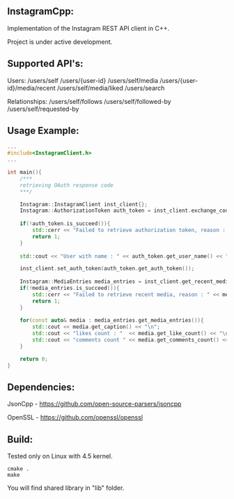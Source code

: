 InstagramCpp:
----------------
Implementation of the Instagram REST API client in C++.

Project is under active development.

Supported API's:
----------------

Users:
	/users/self
	/users/{user-id}
	/users/self/media
	/users/{user-id}/media/recent
	/users/self/media/liked
	/users/search

Relationships:
	/users/self/follows
	/users/self/followed-by
	/users/self/requested-by
	

Usage Example:
----------------
``` cpp
...
#include<InstagramClient.h>
...

int main(){
    /***
    retrieving OAuth response code
    ***/

    Instagram::InstagramClient inst_client{};
    Instagram::AuthorizationToken auth_token = inst_client.exchange_code(code, client_id, client_secret, redirect_uri);
   
    if(!auth_token.is_succeed()){
        std::cerr << "Failed to retrieve authorization token, reason : " << auth_token.get_error_message() << std::endl;
        return 1;
    }
    
    std::cout << "User with name : " << auth_token.get_user_name() << " authenticated" << std::endl;

    inst_client.set_auth_token(auth_token.get_auth_token());
    
    Instagram::MediaEntries media_entries = inst_client.get_recent_media();
    if(!media_entries.is_succeed()){
    	std::cerr << "Failed to retrieve recent media, reason : " << media_entries.get_error_message() << std::endl;
    	return 1;
    }
   
    for(const auto& media : media_entries.get_media_entries()){
        std::cout << media.get_caption() << "\n";
        std::cout << "likes count : "  << media.get_like_count() << "\n";
        std::cout << "comments count " << media.get_comments_count() << "\n"<< std::endl; 
    }

    return 0;
}
```

Dependencies:
----------------
JsonCpp - https://github.com/open-source-parsers/jsoncpp

OpenSSL - https://github.com/openssl/openssl

Build:
----------------
Tested only on Linux with 4.5 kernel.

	cmake .
	make

You will find shared library in "lib" folder.
